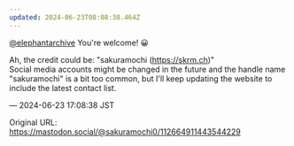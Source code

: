 ```yaml
---
updated: 2024-06-23T08:08:38.464Z
---
```


<p><span class="h-card" translate="no"><a href="https://mastodon.social/@elephantarchive" class="u-url mention">@<span>elephantarchive</span></a></span> You&#39;re welcome! 😀</p><p>Ah, the credit could be: &quot;sakuramochi (<a href="https://skrm.ch" target="_blank" rel="nofollow noopener noreferrer" translate="no"><span class="invisible">https://</span><span class="">skrm.ch</span><span class="invisible"></span></a>)&quot;<br />Social media accounts might be changed in the future and the handle name &quot;sakuramochi&quot; is a bit too common, but I&#39;ll keep updating the website to include the latest contact list.</p>

&mdash; 2024-06-23 17:08:38 JST

Original URL: https://mastodon.social/@sakuramochi0/112664911443544229
